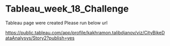 # Tableau_week_18_Challenge
Tableau page were created
Please run below url


https://public.tableau.com/app/profile/kakhramon.talibdjanov/viz/CityBikeDataAnalysys/Story2?publish=yes
